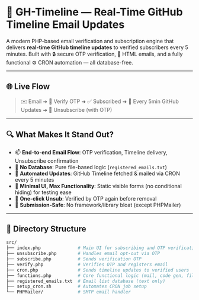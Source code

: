 # 🚀 GH-Timeline — Real-Time GitHub Timeline Email Updates

A modern PHP-based email verification and subscription engine that delivers **real-time GitHub timeline updates** to verified subscribers every 5 minutes. Built with 🔒 secure OTP verification, 📩 HTML emails, and a fully functional ⚙️ CRON automation — all database-free.

---

## 🌐 Live Flow

> ✉️ Email ➜ 🔐 Verify OTP ➜ ✅ Subscribed ➜ 🔄 Every 5min GitHub Updates ➜ 🔗 Unsubscribe (with OTP)

---

## 🔍 What Makes It Stand Out?

- 📫 **End-to-end Email Flow**: OTP verification, Timeline delivery, Unsubscribe confirmation
- 🔐 **No Database**: Pure file-based logic (`registered_emails.txt`)
- 📅 **Automated Updates**: GitHub Timeline fetched & mailed via CRON every 5 minutes
- 💎 **Minimal UI, Max Functionality**: Static visible forms (no conditional hiding) for testing ease
- 📜 **One-click Unsub**: Verified by OTP again before removal
- 🧠 **Submission-Safe**: No framework/library bloat (except PHPMailer)

---

## 📁 Directory Structure

```bash
src/
├── index.php              # Main UI for subscribing and OTP verification
├── unsubscribe.php        # Handles email opt-out via OTP
├── subscribe.php          # Sends verification OTP
├── verify.php             # Verifies OTP and registers email
├── cron.php               # Sends timeline updates to verified users
├── functions.php          # Core functional logic (mail, code gen, file ops)
├── registered_emails.txt  # Email list database (text only)
├── setup_cron.sh          # Automates CRON job setup
└── PHPMailer/             # SMTP email handler
